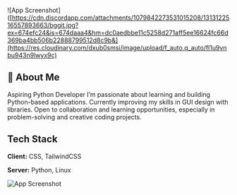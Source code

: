 ![App Screenshot]([https://cdn.discordapp.com/attachments/1079842273531015208/1313122516557893663/bggit.jpg?ex=674efc24&is=674daaa4&hm=dc0aedbbe11c5258d271aff5ee16624fc66d369ba4bb506b22888799512d8c9b&](https://res.cloudinary.com/dxub0smsi/image/upload/f_auto,q_auto/fl1u9vnbu943n9lwyx9c)





## 🚀 About Me
Aspiring Python Developer
I’m passionate about learning and building Python-based applications. Currently improving my skills in GUI design with libraries. Open to collaboration and learning opportunities, especially in problem-solving and creative coding projects.


## Tech Stack

**Client:** CSS, TailwindCSS

**Server:** Python, Linux


![App Screenshot](https://cdn.discordapp.com/attachments/1079842273531015208/1313084408852647997/the10dens_Face_close-up_a_young_25-year-old_massive_strong_spor_86b30f70-884a-46f0-aa10-210fcda0e3c1.png?ex=674ed8a6&is=674d8726&hm=af610b1c430924ce23c334970296713b162bd7cd10609b5e30d5cc3e407ce90a&)

